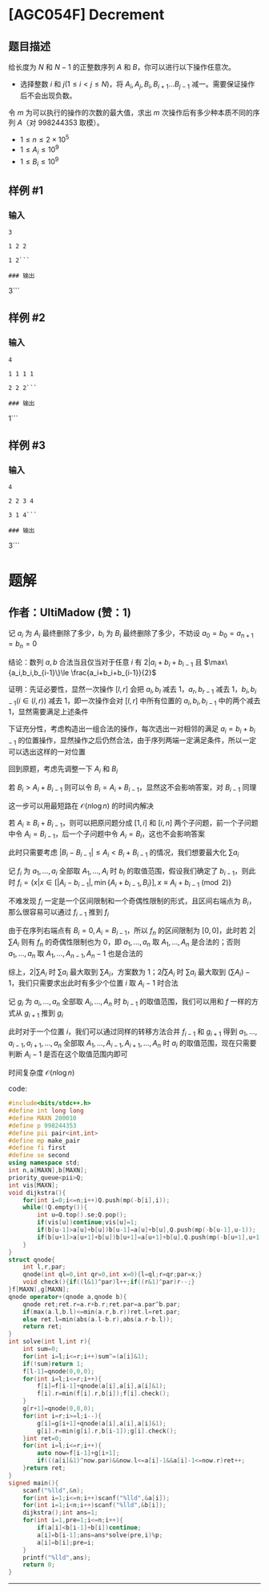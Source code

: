 # [AGC054F] Decrement

## 题目描述

给长度为 $N$ 和 $N-1$ 的正整数序列 $A$ 和 $B$，你可以进行以下操作任意次。

* 选择整数 $i$ 和 $j$($1\le i<j\le N$)，将 $A_i,A_j,B_i,B_{i+1}...B_{j-1}$ 减一。需要保证操作后不会出现负数。

令 $m$ 为可以执行的操作的次数的最大值，求出 $m$ 次操作后有多少种本质不同的序列 $A$（对 998244353 取模）。

* $1\le n\le 2\times 10^5$
* $1\le A_i\le 10^9$
* $1\le B_i\le 10^9$

## 样例 #1

### 输入

```
3
1 2 2
1 2```

### 输出

```
3```

## 样例 #2

### 输入

```
4
1 1 1 1
2 2 2```

### 输出

```
1```

## 样例 #3

### 输入

```
4
2 2 3 4
3 1 4```

### 输出

```
3```

# 题解

## 作者：UltiMadow (赞：1)

记 $a_i$ 为 $A_i$ 最终删除了多少，$b_i$ 为 $B_i$ 最终删除了多少，不妨设 $a_0=b_0=a_{n+1}=b_n=0$

结论：数列 $a,b$ 合法当且仅当对于任意 $i$ 有 $2| a_i+b_i+b_{i-1}$ 且 $\max\{a_i,b_i,b_{i-1}\}\le \frac{a_i+b_i+b_{i-1}}{2}$

证明：先证必要性，显然一次操作 $[l,r]$ 会把 $a_l,b_l$ 减去 $1$，$a_r,b_{r-1}$ 减去 $1$，$b_i,b_{i-1}(i\in(l,r))$ 减去 $1$，即一次操作会对 $[l,r]$ 中所有位置的 $a_i,b_i,b_{i-1}$ 中的两个减去 $1$，显然需要满足上述条件

下证充分性，考虑构造出一组合法的操作，每次选出一对相邻的满足 $a_i=b_i+b_{i-1}$ 的位置操作，显然操作之后仍然合法，由于序列两端一定满足条件，所以一定可以选出这样的一对位置

回到原题，考虑先调整一下 $A_i$ 和 $B_i$

若 $B_i>A_i+B_{i-1}$ 则可以令 $B_i=A_{i}+B_{i-1}$，显然这不会影响答案，对 $B_{i-1}$ 同理

这一步可以用最短路在 $\mathcal O(n\log n)$ 的时间内解决

若 $A_i\ge B_i+B_{i-1}$，则可以把原问题分成 $[1,i]$ 和 $[i,n]$ 两个子问题，前一个子问题中令 $A_i=B_{i-1}$，后一个子问题中令 $A_i=B_i$，这也不会影响答案

此时只需要考虑 $|B_{i}-B_{i-1}|\le A_i<B_i+B_{i-1}$ 的情况，我们想要最大化 $\sum a_i$

记 $f_i$ 为 $a_1,\dots,a_i$ 全部取 $A_1,\dots,A_i$ 时 $b_i$ 的取值范围，假设我们确定了 $b_{i-1}$，则此时 $f_{i}=\{x|x\in[|A_i-b_{i-1}|,\min\{A_i+b_{i-1},B_i\}],x\equiv A_i+b_{i-1}\pmod 2\}$

不难发现 $f_i$ 一定是一个区间限制和一个奇偶性限制的形式，且区间右端点为 $B_i$，那么很容易可以通过 $f_{i-1}$ 推到 $f_i$

由于在序列右端点有 $B_i=0,A_i=B_{i-1}$，所以 $f_n$ 的区间限制为 $[0,0]$，此时若 $2|\sum A_i$ 则有 $f_n$ 的奇偶性限制也为 $0$，即 $a_1,\dots,a_n$ 取 $A_1,\dots,A_n$ 是合法的；否则 $a_1,\dots,a_n$ 取 $A_1,\dots,A_{n-1},A_n-1$ 也是合法的

综上，$2|\sum A_i$ 时 $\sum a_i$ 最大取到 $\sum A_i$，方案数为 $1$；$2\not|\sum A_i$ 时 $\sum a_i$ 最大取到 $(\sum A_i)-1$，我们只需要求出此时有多少个位置 $i$ 取 $A_i-1$ 时合法

记 $g_i$ 为 $a_i,\dots,a_n$ 全部取 $A_i,\dots,A_n$ 时 $b_{i-1}$ 的取值范围，我们可以用和 $f$ 一样的方式从 $g_{i+1}$ 推到 $g_i$

此时对于一个位置 $i$，我们可以通过同样的转移方法合并 $f_{i-1}$ 和 $g_{i+1}$ 得到 $a_1,\dots,a_{i-1},a_{i+1},\dots,a_{n}$ 全部取 $A_1,\dots,A_{i-1},A_{i+1},\dots,A_n$ 时 $a_i$ 的取值范围，现在只需要判断 $A_i-1$ 是否在这个取值范围内即可

时间复杂度 $\mathcal O(n\log n)$

code:
```cpp
#include<bits/stdc++.h>
#define int long long
#define MAXN 200010
#define p 998244353
#define pii pair<int,int>
#define mp make_pair
#define fi first
#define se second
using namespace std;
int n,a[MAXN],b[MAXN];
priority_queue<pii>Q;
int vis[MAXN];
void dijkstra(){
	for(int i=0;i<=n;i++)Q.push(mp(-b[i],i));
	while(!Q.empty()){
		int u=Q.top().se;Q.pop();
		if(vis[u])continue;vis[u]=1;
		if(b[u-1]>a[u]+b[u])b[u-1]=a[u]+b[u],Q.push(mp(-b[u-1],u-1));
		if(b[u+1]>a[u+1]+b[u])b[u+1]=a[u+1]+b[u],Q.push(mp(-b[u+1],u+1));
	}
}
struct qnode{
	int l,r,par;
	qnode(int ql=0,int qr=0,int x=0){l=ql;r=qr;par=x;}
	void check(){if((l&1)^par)l++;if((r&1)^par)r--;}
}f[MAXN],g[MAXN];
qnode operator+(qnode a,qnode b){
	qnode ret;ret.r=a.r+b.r;ret.par=a.par^b.par;
	if(max(a.l,b.l)<=min(a.r,b.r))ret.l=ret.par;
	else ret.l=min(abs(a.l-b.r),abs(a.r-b.l));
	return ret;
}
int solve(int l,int r){
	int sum=0;
	for(int i=l;i<=r;i++)sum^=(a[i]&1);
	if(!sum)return 1;
	f[l-1]=qnode(0,0,0);
	for(int i=l;i<=r;i++){
		f[i]=f[i-1]+qnode(a[i],a[i],a[i]&1);
		f[i].r=min(f[i].r,b[i]);f[i].check();
	}
	g[r+1]=qnode(0,0,0);
	for(int i=r;i>=l;i--){
		g[i]=g[i+1]+qnode(a[i],a[i],a[i]&1);
		g[i].r=min(g[i].r,b[i-1]);g[i].check();
	}int ret=0;
	for(int i=l;i<=r;i++){
		auto now=f[i-1]+g[i+1];
		if(((a[i]&1)^now.par)&&now.l<=a[i]-1&&a[i]-1<=now.r)ret++;
	}return ret;
}
signed main(){
	scanf("%lld",&n);
	for(int i=1;i<=n;i++)scanf("%lld",&a[i]);
	for(int i=1;i<n;i++)scanf("%lld",&b[i]);
	dijkstra();int ans=1;
	for(int i=1,pre=1;i<=n;i++){
		if(a[i]<b[i-1]+b[i])continue;
		a[i]=b[i-1];ans=ans*solve(pre,i)%p;
		a[i]=b[i];pre=i;
	}
	printf("%lld",ans);
	return 0;
}
```

---

